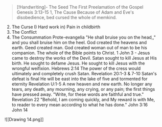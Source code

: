 > [!Handwriting]-
> The Seed
> The First Preelamation of the Gospel
Genesis 3:13-15
1, The Cause
Because of Adam and Eve's
disobedience, bed cursed the whole of
memkind.
2. The Curse
I) Hard work
in) Pain in childbirth
3. The Conflict
4. The Consummation
Prote-evangelia
"He shall bruise you on the head,,"
and you shall bruise him on the heel.
God created the heavens and earth.
Geed created man.
God created woman out of man to be
his companion.
The whole of the Bible points to
Christ.
1 John 3 - Jesus came to destroy
the works of the Devil.
Satan sought to kill Jesus at His
birth.
He sought to defame Jesus.
He sought to kill Jesus with the
wrongful weifixion.
Hebrews 2:14
The power of the cress would
ultimately and completely crush Satan.
Revelation 20:1-3 & 7-10
Satan's defeat is final
He will be east into the lake of
five and tormented for eternity
Revelation U:1-5
A new heaven and new earth.
No longer any tears, any death, any mourning,
any crying, or any pain; the first things have
pressed away.
"Write, for these words are faithful and
true."
Revelation 22
"Behold, I am coming quickly, and My
reward is with Me, to reader to
every mean according to what he has done."
John 3:16
John 14

![[Drawing 14.png]]



